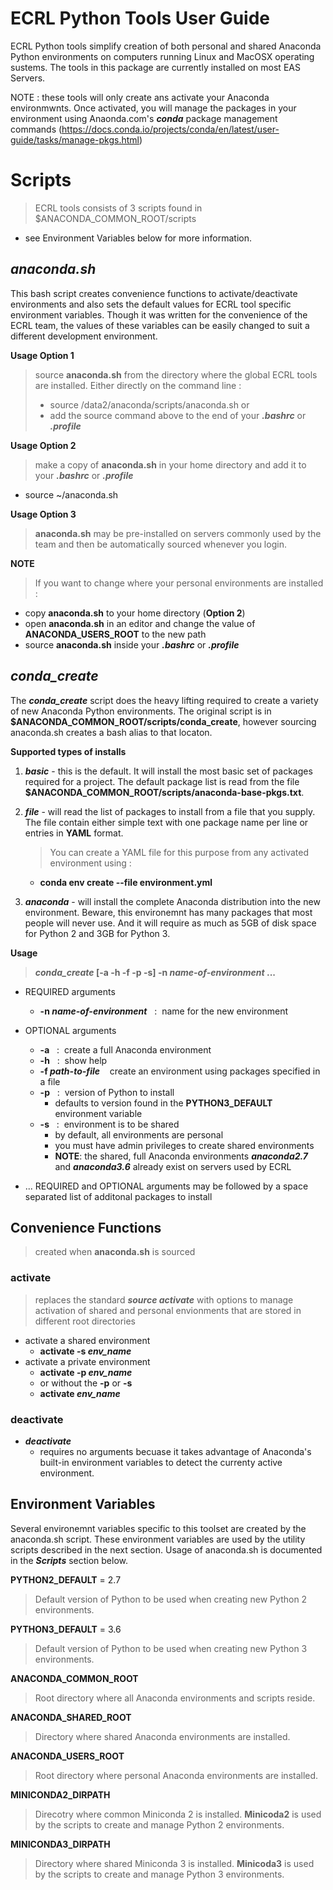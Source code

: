 # ECRL Python Tools User Guide

ECRL Python tools simplify creation of both personal and shared Anaconda Python environments on computers running Linux and MacOSX operating sustems. The tools in this package are currently installed on most EAS Servers.

NOTE : these tools will only create ans activate your Anaconda environmwnts. Once activated, you will manage the packages in your environment using Anaonda.com's 
 **_conda_** package management commands (https://docs.conda.io/projects/conda/en/latest/user-guide/tasks/manage-pkgs.html)

# Scripts 
> ECRL tools consists of 3 scripts found in $ANACONDA_COMMON_ROOT/scripts
* see Environment Variables below for more information.

## **_anaconda.sh_**
This bash script creates convenience functions to activate/deactivate environments and also sets the default values for ECRL tool specific environment variables. Though it was written for the convenience of the ECRL team, the values of these variables can be easily changed to suit a different development environment.

**Usage Option 1**
>source **anaconda.sh** from the directory where the global ECRL tools are installed. Either directly on the command line :
> * source /data2/anaconda/scripts/anaconda.sh
> or
> * add the source command above to the end of your **_.bashrc_** or **_.profile_**

**Usage Option 2** 
> make a copy of **anaconda.sh** in your home directory and add it to your  **_.bashrc_** or **_.profile_** 
* source ~/anaconda.sh

**Usage Option 3**
> **anaconda.sh** may be pre-installed on servers commonly used by the team and then be automatically sourced whenever you login.

**NOTE**
> If you want to change where your personal environments are installed :
* copy **anaconda.sh** to your home directory (**Option 2**)
* open **anaconda.sh** in an editor and change the value of **ANACONDA_USERS_ROOT** to the new path
* source **anaconda.sh** inside your **_.bashrc_** or **_.profile_**

## **_conda_create_**
The **_conda_create_** script does the heavy lifting required to create a variety of new Anaconda Python environments. The original script is in 
**$ANACONDA_COMMON_ROOT/scripts/conda_create**, however sourcing anaconda.sh creates a bash alias to that locaton.

**Supported types of installs**
1. **_basic_** - this is the default. It will install the most basic set of packages required for a project. The default package list is read from the file **$ANACONDA_COMMON_ROOT/scripts/anaconda-base-pkgs.txt**. 

2. **_file_** - will read the list of packages to install from a file that you supply. The file contain either simple text with one package name per line or entries in **YAML** format.
    > You can create a YAML file for this purpose from any activated environment using :
    * **conda env create --file environment.yml**

3. **_anaconda_** - will install the complete Anaconda distribution into the new environment. Beware, this environemnt has many packages that most people will never use. And it will require as much as 5GB of disk space for Python 2 and 3GB for Python 3.

**Usage**

>**_conda_create_ [-a -h -f -p -s] -n _name-of-environment_ ...**
* REQUIRED arguments
    * **-n _name-of-environment_** &nbsp;&nbsp;:&nbsp;&nbsp;name for the new environment

* OPTIONAL arguments
    * **-a** &nbsp;&nbsp;:&nbsp;&nbsp;create a full Anaconda environment
    * **-h** &nbsp;&nbsp;:&nbsp;&nbsp;show help
    * **-f _path-to-file_** &nbsp;&nbsp;&nbsp;create an environment using packages specified in a file
    * **-p** &nbsp;&nbsp;:&nbsp;&nbsp;version of Python to install 
        * defaults to version found in the **PYTHON3_DEFAULT** environment variable
    * **-s** &nbsp;&nbsp;:&nbsp;&nbsp;environment is to be shared
        * by default, all environments are personal
        * you must have admin privileges to create shared environments
        * __NOTE__: the shared, full Anaconda environments **_anaconda2.7_** and **_anaconda3.6_** already exist on servers used by ECRL

* ... REQUIRED and OPTIONAL arguments may be followed by a space separated list of additonal packages to install


## Convenience Functions
> created when **anaconda.sh** is sourced

### **activate**
> replaces the standard **_source activate_** with options to manage activation of shared and personal envionments that are stored in different root directories
* activate a shared environment
    * **activate -s _env_name_**
* activate a private environment
    * **activate -p _env_name_**
    * or without the **-p** or **-s**
    * **activate _env_name_**

### **deactivate**
* **_deactivate_** 
    * requires no arguments becuase it takes advantage of Anaconda's built-in environment variables to detect the currenty active environment.


## Environment Variables
Several environemnt variables specific to this toolset are created by the anaconda.sh script. These environment variables are used by the utility scripts described in the next section. Usage of anaconda.sh is documented in the **_Scripts_** section below.

**PYTHON2_DEFAULT** = 2.7
> Default version of Python to be used when creating new Python 2 environments.
      
**PYTHON3_DEFAULT** = 3.6
> Default version of Python to be used when creating new Python 3 environments.

**ANACONDA_COMMON_ROOT**
> Root directory where all Anaconda environments and scripts reside.

**ANACONDA_SHARED_ROOT**
> Directory where shared Anaconda environments are installed.

**ANACONDA_USERS_ROOT**
> Root directory where personal Anaconda environments are installed.

**MINICONDA2_DIRPATH**
> Direcotry where common Miniconda 2 is installed. **Minicoda2** is used by the scripts to create and manage Python 2 environments. 

**MINICONDA3_DIRPATH**
> Directory where shared Miniconda 3 is installed. **Minicoda3** is used by the scripts to create and manage Python 3 environments. 
